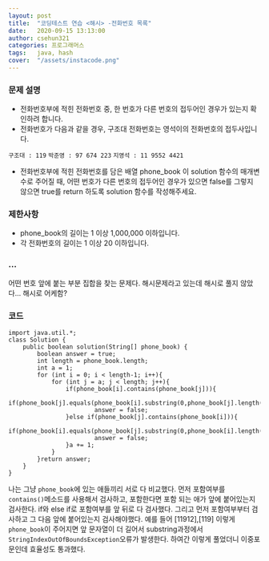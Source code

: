 ```yaml
---
layout: post
title:  "코딩테스트 연습 <해시> -전화번호 목록"
date:   2020-09-15 13:13:00
author: csehun321
categories: 프로그래머스
tags:	java, hash
cover:  "/assets/instacode.png"
---
```

### 문제 설명
- 전화번호부에 적힌 전화번호 중, 한 번호가 다른 번호의 접두어인 경우가 있는지 확인하려 합니다.
- 전화번호가 다음과 같을 경우, 구조대 전화번호는 영석이의 전화번호의 접두사입니다.

`구조대 : 119`
`박준영 : 97 674 223`
`지영석 : 11 9552 4421`

- 전화번호부에 적힌 전화번호를 담은 배열 phone_book 이 solution 함수의 매개변수로 주어질 때, 어떤 번호가 다른 번호의 접두어인 경우가 있으면 false를 그렇지 않으면 true를 return 하도록 solution 함수를 작성해주세요.

### 제한사항
- phone_book의 길이는 1 이상 1,000,000 이하입니다.
- 각 전화번호의 길이는 1 이상 20 이하입니다.

### ...
 어떤 번호 앞에 붙는 부분 집합을 찾는 문제다. 해시문제라고 있는데 해시로 풀지 않았다... 해시로 어케함?

### 코드
    import java.util.*;
    class Solution {
        public boolean solution(String[] phone_book) {
            boolean answer = true;
            int length = phone_book.length;
            int a = 1;
            for (int i = 0; i < length-1; i++){
                for (int j = a; j < length; j++){
                    if(phone_book[i].contains(phone_book[j])){
                        if(phone_book[j].equals(phone_book[i].substring(0,phone_book[j].length())))
                            answer = false;
                    }else if(phone_book[j].contains(phone_book[i])){
                        if(phone_book[i].equals(phone_book[j].substring(0,phone_book[i].length())))
                            answer = false;
                    }a += 1;
                }
            }return answer;
        }
    }

나는 그냥 `phone_book`에 있는 애들끼리 서로 다 비교했다. 먼저 포함여부를 `contains()`메소드를 사용해서 검사하고, 포함한다면 포함 되는 애가 앞에 붙어있는지 검사한다.
if와 else if로 포함여부를 앞 뒤로 다 검사했다. 그리고 먼저 포함여부부터 검사하고 그 다음 앞에 붙어있는지 검사해야했다. 예를 들어 [11912],[119] 이렇게 `phone_book`이 주어지면 앞 문자열이 더 길어서 substring과정에서 `StringIndexOutOfBoundsException`오류가 발생한다.
하여간 이렇게 풀었더니 이중포문인데 효율성도 통과했다.
